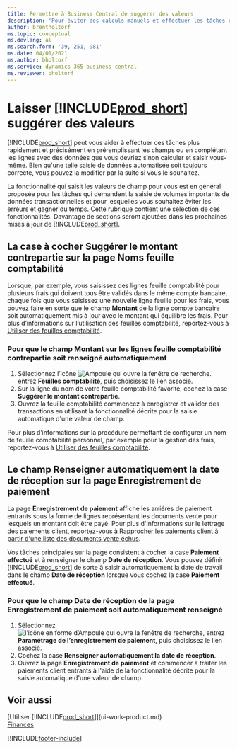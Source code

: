 ```yaml
---
title: Permettre à Business Central de suggérer des valeurs
description: 'Pour éviter des calculs manuels et effectuer les tâches rapidement et précisément, vous pouvez configurer la saisie automatisée de données afin que Business Central renseigne les champs sélectionnés.'
author: brentholtorf
ms.topic: conceptual
ms.devlang: al
ms.search.form: '39, 251, 981'
ms.date: 04/01/2021
ms.author: bholtorf
ms.service: dynamics-365-business-central
ms.reviewer: bholtorf
---
```

# Laisser [!INCLUDE[prod_short](includes/prod_short.md)] suggérer des valeurs
[!INCLUDE[prod_short](includes/prod_short.md)] peut vous aider à effectuer ces tâches plus rapidement et précisément en préremplissant les champs ou en complétant les lignes avec des données que vous devriez sinon calculer et saisir vous-même. Bien qu'une telle saisie de données automatisée soit toujours correcte, vous pouvez la modifier par la suite si vous le souhaitez.

La fonctionnalité qui saisit les valeurs de champ pour vous est en général proposée pour les tâches qui demandent la saisie de volumes importants de données transactionnelles et pour lesquelles vous souhaitez éviter les erreurs et gagner du temps. Cette rubrique contient une sélection de ces fonctionnalités. Davantage de sections seront ajoutées dans les prochaines mises à jour de [!INCLUDE[prod_short](includes/prod_short.md)].

## La case à cocher **Suggérer le montant contrepartie** sur la page **Noms feuille comptabilité**
Lorsque, par exemple, vous saisissez des lignes feuille comptabilité pour plusieurs frais qui doivent tous être validés dans le même compte bancaire, chaque fois que vous saisissez une nouvelle ligne feuille pour les frais, vous pouvez faire en sorte que le champ **Montant** de la ligne compte bancaire soit automatiquement mis à jour avec le montant qui équilibre les frais. Pour plus d’informations sur l’utilisation des feuilles comptabilité, reportez-vous à [Utiliser des feuilles comptabilité](ui-work-general-journals.md).

### Pour que le champ **Montant** sur les lignes feuille comptabilité contrepartie soit renseigné automatiquement
1. Sélectionnez l’icône ![Ampoule qui ouvre la fenêtre de recherche.](media/ui-search/search_small.png "Dites-moi ce que vous voulez faire") entrez **Feuilles comptabilité**, puis choisissez le lien associé.
2. Sur la ligne du nom de votre feuille comptabilité favorite, cochez la case **Suggérer le montant contrepartie**.
3. Ouvrez la feuille comptabilité commencez à enregistrer et valider des transactions en utilisant la fonctionnalité décrite pour la saisie automatique d'une valeur de champ.       

Pour plus d’informations sur la procédure permettant de configurer un nom de feuille comptabilité personnel, par exemple pour la gestion des frais, reportez-vous à [Utiliser des feuilles comptabilité](ui-work-general-journals.md).

## Le champ **Renseigner automatiquement la date de réception** sur la page **Enregistrement de paiement**
La page **Enregistrement de paiement** affiche les arriérés de paiement entrants sous la forme de lignes représentant les documents vente pour lesquels un montant doit être payé. Pour plus d'informations sur le lettrage des paiements client, reportez-vous à [Rapprocher les paiements client à partir d'une liste des documents vente échus](receivables-how-reconcile-customer-payments-list-unpaid-sales-documents.md).

Vos tâches principales sur la page consistent à cocher la case **Paiement effectué** et à renseigner le champ **Date de réception**. Vous pouvez définir [!INCLUDE[prod_short](includes/prod_short.md)] de sorte à saisir automatiquement la date de travail dans le champ **Date de réception** lorsque vous cochez la case **Paiement effectué**.

### Pour que le champ **Date de réception** de la page **Enregistrement de paiement** soit automatiquement renseigné
1. Sélectionnez ![l’icône en forme d’Ampoule qui ouvre la fenêtre de recherche](media/ui-search/search_small.png "Dites-moi ce que vous voulez faire"), entrez **Paramétrage de l’enregistrement de paiement**, puis choisissez le lien associé.
2. Cochez la case **Renseigner automatiquement la date de réception**.
3. Ouvrez la page **Enregistrement de paiement** et commencer à traiter les paiements client entrants à l'aide de la fonctionnalité décrite pour la saisie automatique d'une valeur de champ.

## Voir aussi
[Utiliser [!INCLUDE[prod_short](includes/prod_short.md)]](ui-work-product.md)  
[Finances](finance.md)


[!INCLUDE[footer-include](includes/footer-banner.md)]